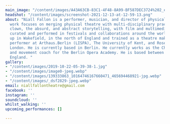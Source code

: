 ```yaml
---
main_image: "/content/images/A43A63CB-83C1-4F48-8A99-BF587DEC3724%202_edited_edited.jpg"
headshot: "/content/images/screenshot-2021-12-13-at-12-59-13.png"
about: "Niall Fallon is a performer, musician, and director of physical performance.\nHis
  work focuses on merging physical theatre with multi-disciplinary practices.\nCombining
  clown, the absurd, and abstract storytelling, with film and multimedia.\nHe has
  curated and performed in festivals and collaborations around the world.  He\ngrew
  up in Wakefield, in the north of England and trained as a theatre maker and\nphysical
  performer at Arthaus.Berlin (LISPA), The University of Kent, and Rose Bruford\nCollege
  London. He is currently based in Berlin. He currently works as the Choreographer
  and movement coach for the Berlin Opera Academy. He is based between Berlin and
  England. "
gallery:
- "/content/images/2019-10-22-05-39-38-1.jpg"
- "/content/images/image0-jpeg.webp"
- "/content/images/139333863_10164746167660471_465694468921-jpg.webp"
- "/content/images/_dsf2829-jpeg.webp"
email: niallfallontheatre@gmail.com
facebook: ''
instagram: ''
soundcloud: ''
whilst_walking: ''
upcoming_performances: []

---
```

